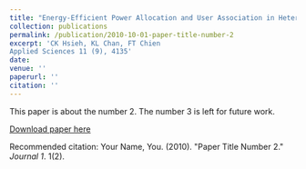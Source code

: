 ```yaml
---
title: "Energy-Efficient Power Allocation and User Association in Heterogeneous Networks with Deep Reinforcement Learning"
collection: publications
permalink: /publication/2010-10-01-paper-title-number-2
excerpt: 'CK Hsieh, KL Chan, FT Chien
Applied Sciences 11 (9), 4135'
date: 
venue: ''
paperurl: ''
citation: ''
---
```

This paper is about the number 2. The number 3 is left for future work.

[Download paper here](http://academicpages.github.io/files/paper2.pdf)

Recommended citation: Your Name, You. (2010). "Paper Title Number 2." <i>Journal 1</i>. 1(2).
